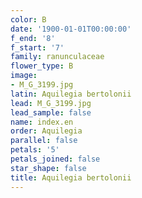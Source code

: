 ```yaml
---
color: B
date: '1900-01-01T00:00:00'
f_end: '8'
f_start: '7'
family: ranunculaceae
flower_type: B
image:
- M_G_3199.jpg
latin: Aquilegia bertolonii
lead: M_G_3199.jpg
lead_sample: false
name: index.en
order: Aquilegia
parallel: false
petals: '5'
petals_joined: false
star_shape: false
title: Aquilegia bertolonii
---
```

